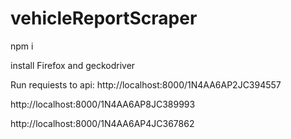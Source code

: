 # vehicleReportScraper

npm i

install Firefox and geckodriver

Run requiests to api:
http://localhost:8000/1N4AA6AP2JC394557

http://localhost:8000/1N4AA6AP8JC389993

http://localhost:8000/1N4AA6AP4JC367862

